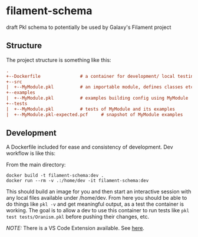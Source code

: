 # filament-schema
draft Pkl schema to potentially be used by Galaxy's Filament project

## Structure
The project structure is something like this:

```ini
.
+--Dockerfile				# a container for development/ local testing
+--src
|  +--MyModule.pkl 			# an importable module, defines classes etc.
+--examples
|  +--MyModule.pkl 			# examples building config using MyModule
+--tests
|  +--MyModule.pkl			# tests of MyModule and its examples
|  +--MyModule.pkl-expected.pcf		# snapshot of MyModule examples
```

## Development
A Dockerfile included for ease and consistency of development. Dev workflow is like this:

From the main directory:

```
docker build -t filament-schema:dev .
docker run --rm -v .:/home/dev -it filament-schema:dev
```

This should build an image for you and then start an interactive session with any local files
available under /home/dev. From here you should be able to do things like `pkl -v` and get 
meaningful output, as a test the container is working. The goal is to allow a dev to use this 
container to run tests like `pkl test tests/Oranism.pkl` before pushing their changes, etc.

*NOTE:* There is a VS Code Extension available. See [here](https://pkl-lang.org/vscode/current/installation.html).
